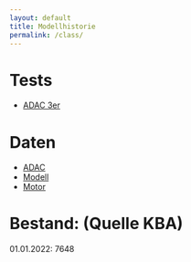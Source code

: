 ```yaml
---
layout: default
title: Modellhistorie
permalink: /class/
---
```


# Tests
* [ADAC 3er](https://www.adac.de/rund-ums-fahrzeug/autokatalog/marken-modelle/bmw/3er-reihe/e36/981479/)

# Daten
* [ADAC](https://www.adac.de/rund-ums-fahrzeug/autokatalog/marken-modelle/bmw/3er-reihe/e36/987385/#technische-daten)
* [Modell](https://de.wikipedia.org/wiki/BMW_E36)
* [Motor](https://de.wikipedia.org/wiki/BMW_M52)

# Bestand: (Quelle KBA)
01.01.2022: 7648

